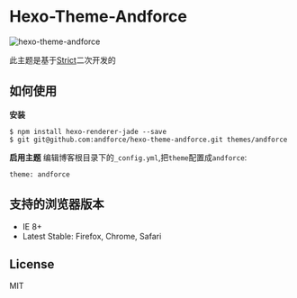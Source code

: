 # Hexo-Theme-Andforce

![hexo-theme-andforce](http://7xn2f9.com1.z0.glb.clouddn.com/theme_screenshot.png)

此主题是基于[Strict](https://github.com/17/hexo-theme-strict)二次开发的

## 如何使用

**安装**
``` script
$ npm install hexo-renderer-jade --save
$ git git@github.com:andforce/hexo-theme-andforce.git themes/andforce
```
**启用主题**
编辑博客根目录下的`_config.yml`,把`theme`配置成`andforce`:
``` script
theme: andforce 
```
## 支持的浏览器版本
- IE 8+
- Latest Stable: Firefox, Chrome, Safari

## License
MIT
